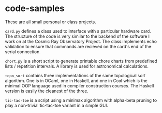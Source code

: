 # code-samples

These are all small personal or class projects.

`card.py` defines a class used to interface with a particular hardware card. The structure of the code is very similar to the backend of the software I work on at the Cosmic Ray Observatory Project. The class implements echo validation to ensure that commands are recieved on the card's end of the serial connection.

`chort.py` is a short script to generate printable chore charts from predefined lists / repetition intervals. A library is used for astronomical calculations.

`topo_sort` contains three implementations of the same topological sort algorithm. One is in OCaml, one in Haskell, and one in Cool which is the minimal OOP language used in compiler construction courses. The Haskell version is easily the cleanest of the three.

`tic-tac-toe` is a script using a minimax algorithm with alpha-beta pruning to play a non-trivial tic-tac-toe variant in a simple GUI.

